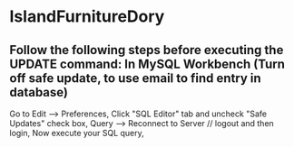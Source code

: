 # IslandFurnitureDory
## Follow the following steps before executing the UPDATE command: In MySQL Workbench (Turn off safe update, to use email to find entry in database)

Go to Edit --> Preferences,
Click "SQL Editor" tab and uncheck "Safe Updates" check box,
Query --> Reconnect to Server // logout and then login,
Now execute your SQL query,
